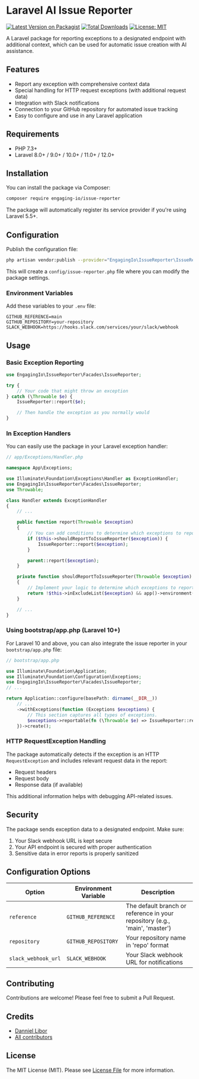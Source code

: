 # Laravel AI Issue Reporter

[![Latest Version on Packagist](https://img.shields.io/packagist/v/engaging-io/issue-reporter.svg?style=flat-square)](https://packagist.org/packages/engaging-io/issue-reporter)
[![Total Downloads](https://img.shields.io/packagist/dt/engaging-io/issue-reporter.svg?style=flat-square)](https://packagist.org/packages/engaging-io/issue-reporter)
[![License: MIT](https://img.shields.io/badge/License-MIT-green.svg?style=flat-square)](LICENSE)

A Laravel package for reporting exceptions to a designated endpoint with additional context, which can be used for automatic issue creation with AI assistance.

## Features

- Report any exception with comprehensive context data
- Special handling for HTTP request exceptions (with additional request data)
- Integration with Slack notifications
- Connection to your GitHub repository for automated issue tracking
- Easy to configure and use in any Laravel application

## Requirements

- PHP 7.3+
- Laravel 8.0+ / 9.0+ / 10.0+ / 11.0+ / 12.0+

## Installation

You can install the package via Composer:

```bash
composer require engaging-io/issue-reporter
```

The package will automatically register its service provider if you're using Laravel 5.5+.

## Configuration

Publish the configuration file:

```bash
php artisan vendor:publish --provider="EngagingIo\IssueReporter\IssueReporterServiceProvider"
```

This will create a `config/issue-reporter.php` file where you can modify the package settings.

### Environment Variables

Add these variables to your `.env` file:

```
GITHUB_REFERENCE=main
GITHUB_REPOSITORY=your-repository
SLACK_WEBHOOK=https://hooks.slack.com/services/your/slack/webhook
```

## Usage

### Basic Exception Reporting

```php
use EngagingIo\IssueReporter\Facades\IssueReporter;

try {
    // Your code that might throw an exception
} catch (\Throwable $e) {
    IssueReporter::report($e);

    // Then handle the exception as you normally would
}
```

### In Exception Handlers

You can easily use the package in your Laravel exception handler:

```php
// app/Exceptions/Handler.php

namespace App\Exceptions;

use Illuminate\Foundation\Exceptions\Handler as ExceptionHandler;
use EngagingIo\IssueReporter\Facades\IssueReporter;
use Throwable;

class Handler extends ExceptionHandler
{
    // ...

    public function report(Throwable $exception)
    {
        // You can add conditions to determine which exceptions to report
        if ($this->shouldReportToIssueReporter($exception)) {
            IssueReporter::report($exception);
        }

        parent::report($exception);
    }

    private function shouldReportToIssueReporter(Throwable $exception)
    {
        // Implement your logic to determine which exceptions to report
        return !$this->inExcludeList($exception) && app()->environment('production');
    }

    // ...
}
```

### Using bootstrap/app.php (Laravel 10+)

For Laravel 10 and above, you can also integrate the issue reporter in your `bootstrap/app.php` file:

```php
// bootstrap/app.php

use Illuminate\Foundation\Application;
use Illuminate\Foundation\Configuration\Exceptions;
use EngagingIo\IssueReporter\Facades\IssueReporter;
// ...

return Application::configure(basePath: dirname(__DIR__))
    // ...
    ->withExceptions(function (Exceptions $exceptions) {
        // This section captures all types of exceptions.
        $exceptions->reportable(fn (\Throwable $e) => IssueReporter::report($e));
    })->create();
```

### HTTP RequestException Handling

The package automatically detects if the exception is an HTTP `RequestException` and includes relevant request data in the report:

- Request headers
- Request body
- Response data (if available)

This additional information helps with debugging API-related issues.

## Security

The package sends exception data to a designated endpoint. Make sure:

1. Your Slack webhook URL is kept secure
2. Your API endpoint is secured with proper authentication
3. Sensitive data in error reports is properly sanitized

## Configuration Options

| Option              | Environment Variable | Description                                                                 |
| ------------------- | -------------------- | --------------------------------------------------------------------------- |
| `reference`         | `GITHUB_REFERENCE`   | The default branch or reference in your repository (e.g., 'main', 'master') |
| `repository`        | `GITHUB_REPOSITORY`  | Your repository name in 'repo' format                                       |
| `slack_webhook_url` | `SLACK_WEBHOOK`      | Your Slack webhook URL for notifications                                    |

## Contributing

Contributions are welcome! Please feel free to submit a Pull Request.

## Credits

- [Danniel Libor](https://github.com/dlibor)
- [All contributors](../../contributors)

## License

The MIT License (MIT). Please see [License File](LICENSE) for more information.
